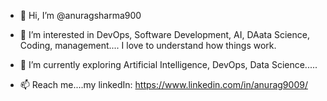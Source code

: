 - 👋 Hi, I’m @anuragsharma900
- 👀 I’m interested in DevOps, Software Development, AI, DAata Science, Coding, management.... I love to understand how things work.
- 🌱 I’m currently exploring Artificial Intelligence, DevOps, Data Science.....

- 📫 Reach me....my linkedIn: https://www.linkedin.com/in/anurag9009/

<!---
anuragsharma900/anuragsharma900 is a ✨ special ✨ repository because its `README.md` (this file) appears on your GitHub profile.
You can click the Preview link to take a look at your changes.
--->
